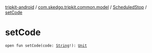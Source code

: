[tripkit-android](../../index.md) / [com.skedgo.tripkit.common.model](../index.md) / [ScheduledStop](index.md) / [setCode](./set-code.md)

# setCode

`open fun setCode(code: `[`String`](https://kotlinlang.org/api/latest/jvm/stdlib/kotlin/-string/index.html)`!): `[`Unit`](https://kotlinlang.org/api/latest/jvm/stdlib/kotlin/-unit/index.html)